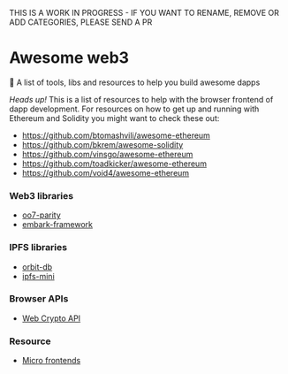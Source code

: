 THIS IS A WORK IN PROGRESS - IF YOU WANT TO RENAME, REMOVE OR ADD CATEGORIES, PLEASE SEND A PR

# Awesome web3
🚀 A list of tools, libs and resources to help you build awesome dapps

*Heads up!* This is a list of resources to help with the browser frontend of dapp development. For resources on how to get up and running with Ethereum and Solidity you might want to check these out:

  * https://github.com/btomashvili/awesome-ethereum
  * https://github.com/bkrem/awesome-solidity
  * https://github.com/vinsgo/awesome-ethereum
  * https://github.com/toadkicker/awesome-ethereum
  * https://github.com/void4/awesome-ethereum

### Web3 libraries
  * [oo7-parity](https://github.com/paritytech/parity/wiki/oo7-Parity-Reference)
  * [embark-framework](https://github.com/iurimatias/embark-framework)
  
### IPFS libraries
  * [orbit-db](https://github.com/orbitdb/orbit-db)
  * [ipfs-mini](https://www.npmjs.com/package/ipfs-mini)

### Browser APIs
  * [Web Crypto API](https://developer.mozilla.org/en-US/docs/Web/API/Web_Crypto_API)

### Resource
  * [Micro frontends](https://medium.com/@tomsoderlund/micro-frontends-a-microservice-approach-to-front-end-web-development-f325ebdadc16)
